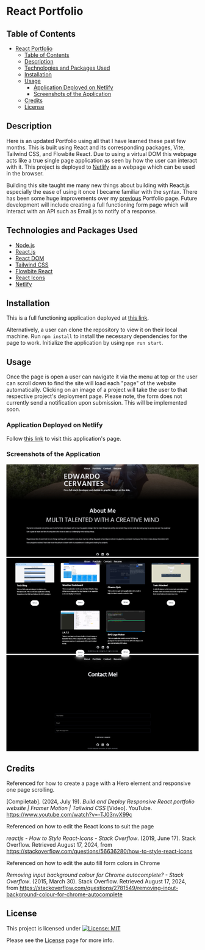 # React Portfolio

## Table of Contents

- [React Portfolio](#react-portfolio)
  - [Table of Contents](#table-of-contents)
  - [Description](#description)
  - [Technologies and Packages Used](#technologies-and-packages-used)
  - [Installation](#installation)
  - [Usage](#usage)
    - [Application Deployed on Netlify](#application-deployed-on-netlify)
    - [Screenshots of the Application](#screenshots-of-the-application)
  - [Credits](#credits)
  - [License](#license)

## Description

Here is an updated Portfolio using all that I have learned these past few months. This is built using React and its corresponding packages, Vite, Tailwind CSS, and Flowbite React. Due to using a virtual DOM this webpage acts like a true single page application as seen by how the user can interact with it. This project is deployed to [Netlify](https://www.netlify.com/) as a webpage which can be used in the browser.

Building this site taught me many new things about building with React.js especially the ease of using it once I became familiar with the syntax. There has been some huge improvements over my [previous](https://github.com/EXCervantes/portfolio-page) Portfolio page. Future development will include creating a full functioning form page which will interact with an API such as Email.js to notify of a response.

## Technologies and Packages Used

- [Node.js](https://nodejs.org/en)
- [React.js](https://react.dev/)
- [React DOM](https://www.npmjs.com/package/react-dom)
- [Tailwind CSS](https://tailwindcss.com/)
- [Flowbite React](https://flowbite-react.com/docs/getting-started/introduction)
- [React Icons](https://www.npmjs.com/package/react-icons)
- [Netlify](https://www.netlify.com/)

## Installation

This is a full functioning application deployed at [this link](https://edwardo-cervantes-portfolio.netlify.app/).

Alternatively, a user can clone the repository to view it on their local machine. Run `npm install` to install the necessary dependencies for the page to work. Initialize the application by using `npm run start`.

## Usage

Once the page is open a user can navigate it via the menu at top or the user can scroll down to find the site will load each "page" of the website automatically. Clicking on an image of a project will take the user to that respective project's deployment page. Please note, the form does not currently send a notification upon submission. This will be implemented soon.

### Application Deployed on Netlify

Follow [this link](https://edwardo-cervantes-portfolio.netlify.app/) to visit this application's page.

### Screenshots of the Application

![About Me](public/images/reactportfolio1.jpg)
![Portfolio](public/images/reactportfolio2.jpg)
![Contact](public/images/reactportfolio3.jpg)

## Credits

Referenced for how to create a page with a Hero element and responsive one page scrolling.

\[Compiletab\]. (2024, July 19). _Build and Deploy Responsive React portfolio website | Framer Motion | Tailwind CSS_ \[Video\]. YouTube. https://www.youtube.com/watch?v=-TJ03nvX99c

Referenced on how to edit the React Icons to suit the page

_reactjs - How to Style React-Icons - Stack Overflow_. (2019, June 17). Stack Overflow. Retrieved August 17, 2024, from https://stackoverflow.com/questions/56636280/how-to-style-react-icons

Referenced on how to edit the auto fill form colors in Chrome

_Removing input background colour for Chrome autocomplete? - Stack Overflow_. (2015, March 30). Stack Overflow. Retrieved August 17, 2024, from https://stackoverflow.com/questions/2781549/removing-input-background-colour-for-chrome-autocomplete
  
## License

This project is licensed under [![License: MIT](https://img.shields.io/badge/License-MIT-yellow.svg)](https://opensource.org/licenses/MIT)

Please see the [License](https://opensource.org/licenses/MIT) page for more info.
